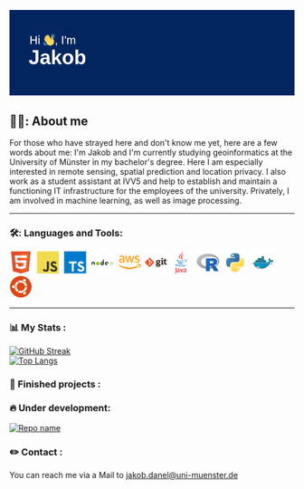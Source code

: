 ![Header](/header.png "My Header")

## 👨‍💻: About me

For those who have strayed here and don't know me yet, here are a few words about me: I'm Jakob and I'm currently studying geoinformatics at the University of Münster in my bachelor's degree. Here I am especially interested in remote sensing, spatial prediction and location privacy. I also work as a student assistant at IVV5 and help to establish and maintain a functioning IT infrastructure for the employees of the university. Privately, I am involved in machine learning, as well as image processing. 

---

### 🛠️: Languages and Tools:

<div>
  <img src="https://github.com/devicons/devicon/blob/master/icons/html5/html5-original.svg" title="HTML5" alt="HTML" width="40" height="40"/>&nbsp;
  <img src="https://github.com/devicons/devicon/blob/master/icons/javascript/javascript-original.svg" title="JavaScript" alt="JavaScript" width="40" height="40"/>&nbsp;
  <img src="https://github.com/devicons/devicon/blob/master/icons/typescript/typescript-original.svg" title="TypeScript" alt="TypeScript" width="40" height="40"/>&nbsp;
  <img src="https://github.com/devicons/devicon/blob/master/icons/nodejs/nodejs-original-wordmark.svg" title="NodeJS" alt="NodeJS" width="40" height="40"/>&nbsp;
  <img src="https://github.com/devicons/devicon/blob/master/icons/amazonwebservices/amazonwebservices-plain-wordmark.svg" title="AWS" alt="AWS" width="40" height="40"/>&nbsp;
  <img src="https://github.com/devicons/devicon/blob/master/icons/git/git-original-wordmark.svg" title="Git" **alt="Git" width="40" height="40"/>
  <img src="https://github.com/devicons/devicon/blob/master/icons/java/java-original-wordmark.svg" title="Java" alt="Java" width="40" height="40"/>&nbsp;
  <img src="https://github.com/devicons/devicon/blob/master/icons/r/r-original.svg" title="R" alt="R" width="40" height="40"/>&nbsp;
  <img src="https://github.com/devicons/devicon/blob/master/icons/python/python-original.svg" title="Python" alt="Python" width="40" height="40"/>&nbsp;
  <img src="https://github.com/devicons/devicon/blob/master/icons/docker/docker-original.svg" title="Docker" alt="Docker" width="40" height="40"/>&nbsp;
  <img src="https://github.com/devicons/devicon/blob/master/icons/ubuntu/ubuntu-plain.svg" title="Ubuntu" alt="Ubuntu" width="40" height="40"/>&nbsp;
	</div>


---

### 📊 My Stats :

[![GitHub Streak](http://github-readme-streak-stats.herokuapp.com?user=jakobdanel&theme=dark&date_format=j%20M%5B%20Y%5D)](https://git.io/streak-stats)
<br>
[![Top Langs](https://github-readme-stats.vercel.app/api/top-langs/?username=jakobdanel&layout=compact&theme=vision-friendly-dark&count_private=true)](https://github.com/anuraghazra/github-readme-stats)

### 🧊 Finished projects :


### 🔥 Under development:

[![Repo name](https://github-readme-stats.vercel.app/api/pin/?username=jakobdanel&repo=file-managment-ts&show_owner=true)](https://github.com/jakobdanel/file-managment-ts)

### ✏️ Contact :

You can reach me via a Mail to [jakob.danel@uni-muenster.de](mailto:jdanel@uni-muenster.de)
